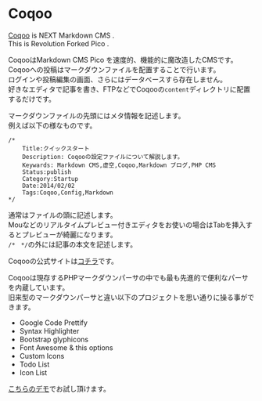 Coqoo 
====

[Coqoo](http://coqoo.net/) is NEXT Markdown CMS .  
This is Revolution Forked Pico . 

CoqooはMarkdown CMS Pico を速度的、機能的に魔改造したCMSです。  
Coqooへの投稿はマークダウンファイルを配置することで行います。  
ログインや投稿編集の画面、さらにはデータベースすら存在しません。  
好きなエディタで記事を書き、FTPなどでCoqooの`content`ディレクトリに配置するだけです。  

マークダウンファイルの先頭にはメタ情報を記述します。   
例えば以下の様なものです。  

```
/*
	Title:クイックスタート	
	Description: Coqooの設定ファイルについて解説します。
	Keywards: Markdown CMS,虚空,Coqoo,Markdown ブログ,PHP CMS
	Status:publish
	Category:Startup
	Date:2014/02/02
	Tags:Coqoo,Config,Markdown
*/
```

通常はファイルの頭に記述します。  
Mouなどのリアルタイムプレビュー付きエディタをお使いの場合はTabを挿入するとプレビューが綺麗になります。  
`/*　*/`の外には記事の本文を記述します。 

Coqooの公式サイトは[コチラ](http://coqoo.net/)です。


Coqooは現存するPHPマークダウンパーサの中でも最も先進的で便利なパーサを内蔵しています。  
旧来型のマークダウンパーサと違い以下のプロジェクトを思い通りに操る事ができます。

- Google Code Prettify
- Syntax Highlighter
- Bootstrap glyphicons
- Font Awesome & this options
- Custom Icons
- Todo List
- Icon List

[こちらのデモ](http://demo.geeks-dev.com/markdown_e2_stylish/demo/)でお試し頂けます。  
